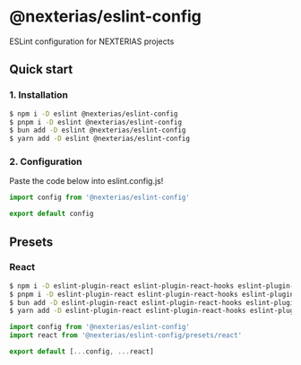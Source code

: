 # @nexterias/eslint-config

ESLint configuration for NEXTERIAS projects

## Quick start

### 1. Installation

```bash
$ npm i -D eslint @nexterias/eslint-config
$ pnpm i -D eslint @nexterias/eslint-config
$ bun add -D eslint @nexterias/eslint-config
$ yarn add -D eslint @nexterias/eslint-config
```

### 2. Configuration

Paste the code below into eslint.config.js!

```js
import config from '@nexterias/eslint-config'

export default config
```

## Presets

### React

```bash
$ npm i -D eslint-plugin-react eslint-plugin-react-hooks eslint-plugin-jsx-a11y
$ pnpm i -D eslint-plugin-react eslint-plugin-react-hooks eslint-plugin-jsx-a11y
$ bun add -D eslint-plugin-react eslint-plugin-react-hooks eslint-plugin-jsx-a11y
$ yarn add -D eslint-plugin-react eslint-plugin-react-hooks eslint-plugin-jsx-a11y
```

```js
import config from '@nexterias/eslint-config'
import react from '@nexterias/eslint-config/presets/react'

export default [...config, ...react]
```
